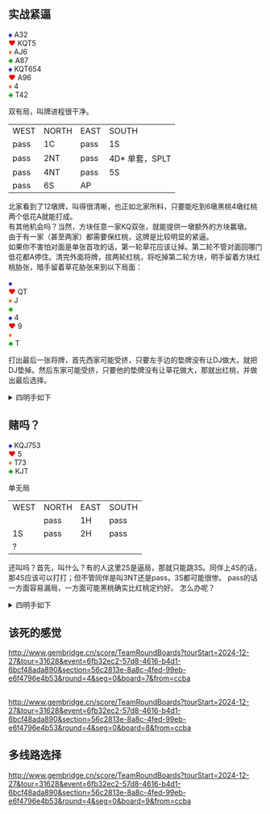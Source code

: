 ## 实战紧逼

<div class="board-container">
  <div class="Nhand">
    <font color="0000C0">♠</font> A32 <br>
    <font color="E80000">♥</font> KQT5 <br>
    <font color="FF6000">♦</font> AJ6 <br>
    <font color="00A000">♣</font> A87 <br>
  </div>
  <div class="Shand">
    <font color="0000C0">♠</font> KQT654 <br>
    <font color="E80000">♥</font> A96 <br>
    <font color="FF6000">♦</font> 4 <br>
    <font color="00A000">♣</font> T42 <br>
  </div>
</div>

双有局，叫牌进程很干净。
<table>
  <tr><td>WEST</td> <td>NORTH</td> <td>EAST</td> <td>SOUTH</td></tr>
  <tr><td>pass</td> <td>1C</td> <td>pass</td> <td>1S</td></tr>
  <tr><td>pass</td> <td>2NT</td> <td>pass</td> <td>4D* 单套，SPLT </td></tr>
  <tr><td>pass</td> <td>4NT</td> <td>pass</td> <td>5S</td></tr>
  <tr><td>pass</td> <td>6S</td> <td>AP</td> <td></td></tr>
</table>

北家看到了12墩牌，叫得很清晰，也正如北家所料，只要能吃到6墩黑桃4墩红桃两个低花A就能打成。<br/>
有其他机会吗？当然，方块任意一家KQ双张，就能提供一墩额外的方块赢墩。<br/>
由于有一家（甚至两家）都需要保红桃，这牌是比较明显的紧逼。<br/>
如果你不害怕对面是单张首攻的话，第一轮草花应该让掉。第二轮不管对面回哪门低花都A停住。清完外面将牌，拔两轮红桃，将吃掉第二轮方块，明手留着方块红桃胁张，暗手留着草花胁张来到以下局面：

<div class="board-container">
  <div class="Nhand">
    <font color="0000C0">♠</font>  <br>
    <font color="E80000">♥</font> QT <br>
    <font color="FF6000">♦</font> J <br>
    <font color="00A000">♣</font>  <br>
  </div>
  <div class="Shand">
    <font color="0000C0">♠</font> 4 <br>
    <font color="E80000">♥</font> 9 <br>
    <font color="FF6000">♦</font>  <br>
    <font color="00A000">♣</font> T <br>
  </div>
</div>

打出最后一张将牌，首先西家可能受挤，只要左手边的垫牌没有让DJ做大，就把DJ垫掉。然后东家可能受挤，只要他的垫牌没有让草花做大，那就出红桃，并做出最后选择。


<details>
  <summary class="check">四明手如下</summary>
  <div class="board-container">
    <div class="Nhand">
      <font color="0000C0">♠</font> A32 <br>
      <font color="E80000">♥</font> KQT5 <br>
      <font color="FF6000">♦</font> AJ6 <br>
      <font color="00A000">♣</font> A87 <br>
    </div>
    <div class="Shand">
      <font color="0000C0">♠</font> KQT654 <br>
      <font color="E80000">♥</font> A96 <br>
      <font color="FF6000">♦</font> 4 <br>
      <font color="00A000">♣</font> T42 <br>
    </div>
    <div class="Ehand">
      <font color="0000C0">♠</font> J98 <br>
      <font color="E80000">♥</font> 84 <br>
      <font color="FF6000">♦</font> T8752 <br>
      <font color="00A000">♣</font> KQ6 <br>
    </div>
    <div class="Whand">
      <font color="0000C0">♠</font> 7 <br>
      <font color="E80000">♥</font> J732 <br>
      <font color="FF6000">♦</font> KQ93 <br>
      <font color="00A000">♣</font> J953 <br>
    </div>
  </div>
  http://www.gembridge.cn/score/TeamRoundBoards?tourStart=2024-12-27&tour=31628&event=6fb32ec2-57d8-4616-b4d1-6bcf48ada890&section=56c2813e-8a8c-4fed-99eb-e6f4796e4b53&round=4&seg=0&board=4&from=ccba
  <br/>
  在四明手的情况下，由于西家持有方块KQ和红桃J四张，第一轮不忍让也能打成。<br/>
  和上述打法相似，打出倒数第二张将牌时，西家如果垫红花色会直接送给庄家第12墩，如果垫草花，庄家可以飞方块并让掉西家的方块大牌，此时西家吃到投入。当然，由于西家做出的草花首攻，很难想到他会有方块KQ。<br/>
</details>



## 赌吗？
<div class="board-container">
  <div class="Whand">
    <font color="0000C0">♠</font> KQJ753 <br>
    <font color="E80000">♥</font> 5 <br>
    <font color="FF6000">♦</font> T73 <br>
    <font color="00A000">♣</font> KJT <br>
  </div>
</div>

单无局

<table>
  <tr><td>WEST</td> <td>NORTH</td> <td>EAST</td> <td>SOUTH</td></tr>
  <tr><td></td> <td>pass</td> <td>1H</td> <td>pass</td></tr>
  <tr><td>1S</td> <td>pass</td> <td>2H</td> <td>pass </td></tr>
  <tr><td>?</td> <td></td> <td></td> <td></td></tr>
</table>

还叫吗？首先，叫什么？有的人这里2S是逼局，那就只能跳3S。同伴上4S的话，那4S应该可以打打；但不管同伴是叫3NT还是pass，3S都可能很惨。
pass的话一方面容易漏局，一方面可能黑桃确实比红桃定约好。
怎么办呢？

<details>
  <summary class="check">四明手如下</summary>
  <div class="board-container">
    <div class="Nhand">
      <font color="0000C0">♠</font> A4 <br>
      <font color="E80000">♥</font> Q93 <br>
      <font color="FF6000">♦</font> A54 <br>
      <font color="00A000">♣</font> 96532 <br>
    </div>
    <div class="Shand">
      <font color="0000C0">♠</font> 96 <br>
      <font color="E80000">♥</font> T84 <br>
      <font color="FF6000">♦</font> KQJ62 <br>
      <font color="00A000">♣</font> 874 <br>
    </div>
    <div class="Ehand">
      <font color="0000C0">♠</font> T82 <br>
      <font color="E80000">♥</font> AKJ762 <br>
      <font color="FF6000">♦</font> 98 <br>
      <font color="00A000">♣</font> AQ <br>
    </div>
    <div class="Whand">
      <font color="0000C0">♠</font> KQJ753 <br>
      <font color="E80000">♥</font> 5 <br>
      <font color="FF6000">♦</font> T73 <br>
      <font color="00A000">♣</font> KJT <br>
    </div>
  </div>
  http://www.gembridge.cn/score/TeamRoundBoards?tourStart=2024-12-27&tour=31628&event=6fb32ec2-57d8-4616-b4d1-6bcf48ada890&section=56c2813e-8a8c-4fed-99eb-e6f4796e4b53&round=4&seg=0&board=5&from=ccba
  <br/>
  实战是4高花都有的牌，但显然4S更好一些。
</details>


## 该死的感觉

http://www.gembridge.cn/score/TeamRoundBoards?tourStart=2024-12-27&tour=31628&event=6fb32ec2-57d8-4616-b4d1-6bcf48ada890&section=56c2813e-8a8c-4fed-99eb-e6f4796e4b53&round=4&seg=0&board=7&from=ccba

##

http://www.gembridge.cn/score/TeamRoundBoards?tourStart=2024-12-27&tour=31628&event=6fb32ec2-57d8-4616-b4d1-6bcf48ada890&section=56c2813e-8a8c-4fed-99eb-e6f4796e4b53&round=4&seg=0&board=8&from=ccba

## 多线路选择
http://www.gembridge.cn/score/TeamRoundBoards?tourStart=2024-12-27&tour=31628&event=6fb32ec2-57d8-4616-b4d1-6bcf48ada890&section=56c2813e-8a8c-4fed-99eb-e6f4796e4b53&round=4&seg=0&board=9&from=ccba
